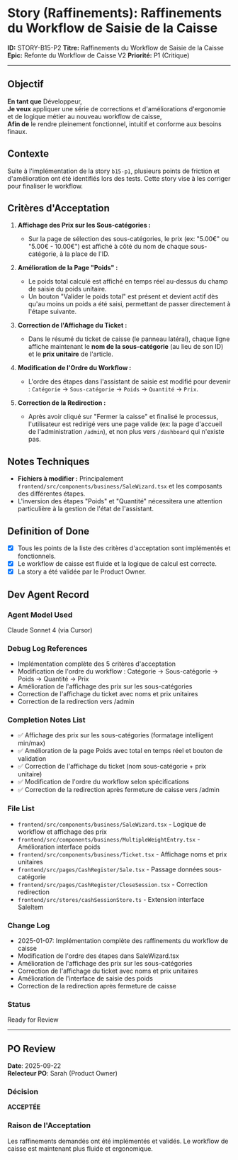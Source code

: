 # Story (Raffinements): Raffinements du Workflow de Saisie de la Caisse

**ID:** STORY-B15-P2
**Titre:** Raffinements du Workflow de Saisie de la Caisse
**Epic:** Refonte du Workflow de Caisse V2
**Priorité:** P1 (Critique)

---

## Objectif

**En tant que** Développeur,  
**Je veux** appliquer une série de corrections et d'améliorations d'ergonomie et de logique métier au nouveau workflow de caisse,  
**Afin de** le rendre pleinement fonctionnel, intuitif et conforme aux besoins finaux.

## Contexte

Suite à l'implémentation de la story `b15-p1`, plusieurs points de friction et d'amélioration ont été identifiés lors des tests. Cette story vise à les corriger pour finaliser le workflow.

## Critères d'Acceptation

1.  **Affichage des Prix sur les Sous-catégories :**
    -   Sur la page de sélection des sous-catégories, le prix (ex: "5.00€" ou "5.00€ - 10.00€") est affiché à côté du nom de chaque sous-catégorie, à la place de l'ID.

2.  **Amélioration de la Page "Poids" :**
    -   Le poids total calculé est affiché en temps réel au-dessus du champ de saisie du poids unitaire.
    -   Un bouton "Valider le poids total" est présent et devient actif dès qu'au moins un poids a été saisi, permettant de passer directement à l'étape suivante.

3.  **Correction de l'Affichage du Ticket :**
    -   Dans le résumé du ticket de caisse (le panneau latéral), chaque ligne affiche maintenant le **nom de la sous-catégorie** (au lieu de son ID) et le **prix unitaire** de l'article.

4.  **Modification de l'Ordre du Workflow :**
    -   L'ordre des étapes dans l'assistant de saisie est modifié pour devenir : `Catégorie` -> `Sous-catégorie` -> `Poids` -> `Quantité` -> `Prix`.

5.  **Correction de la Redirection :**
    -   Après avoir cliqué sur "Fermer la caisse" et finalisé le processus, l'utilisateur est redirigé vers une page valide (ex: la page d'accueil de l'administration `/admin`), et non plus vers `/dashboard` qui n'existe pas.

## Notes Techniques

-   **Fichiers à modifier :** Principalement `frontend/src/components/business/SaleWizard.tsx` et les composants des différentes étapes.
-   L'inversion des étapes "Poids" et "Quantité" nécessitera une attention particulière à la gestion de l'état de l'assistant.

## Definition of Done

- [x] Tous les points de la liste des critères d'acceptation sont implémentés et fonctionnels.
- [x] Le workflow de caisse est fluide et la logique de calcul est correcte.
- [x] La story a été validée par le Product Owner.

## Dev Agent Record

### Agent Model Used
Claude Sonnet 4 (via Cursor)

### Debug Log References
- Implémentation complète des 5 critères d'acceptation
- Modification de l'ordre du workflow : Catégorie → Sous-catégorie → Poids → Quantité → Prix
- Amélioration de l'affichage des prix sur les sous-catégories
- Correction de l'affichage du ticket avec noms et prix unitaires
- Correction de la redirection vers /admin

### Completion Notes List
- ✅ Affichage des prix sur les sous-catégories (formatage intelligent min/max)
- ✅ Amélioration de la page Poids avec total en temps réel et bouton de validation
- ✅ Correction de l'affichage du ticket (nom sous-catégorie + prix unitaire)
- ✅ Modification de l'ordre du workflow selon spécifications
- ✅ Correction de la redirection après fermeture de caisse vers /admin

### File List
- `frontend/src/components/business/SaleWizard.tsx` - Logique de workflow et affichage des prix
- `frontend/src/components/business/MultipleWeightEntry.tsx` - Amélioration interface poids
- `frontend/src/components/business/Ticket.tsx` - Affichage noms et prix unitaires
- `frontend/src/pages/CashRegister/Sale.tsx` - Passage données sous-catégorie
- `frontend/src/pages/CashRegister/CloseSession.tsx` - Correction redirection
- `frontend/src/stores/cashSessionStore.ts` - Extension interface SaleItem

### Change Log
- 2025-01-07: Implémentation complète des raffinements du workflow de caisse
- Modification de l'ordre des étapes dans SaleWizard.tsx
- Amélioration de l'affichage des prix sur les sous-catégories
- Correction de l'affichage du ticket avec noms et prix unitaires
- Amélioration de l'interface de saisie des poids
- Correction de la redirection après fermeture de caisse

### Status
Ready for Review

---

## PO Review

**Date**: 2025-09-22  
**Relecteur PO**: Sarah (Product Owner)

### Décision
**ACCEPTÉE**

### Raison de l'Acceptation
Les raffinements demandés ont été implémentés et validés. Le workflow de caisse est maintenant plus fluide et ergonomique.
